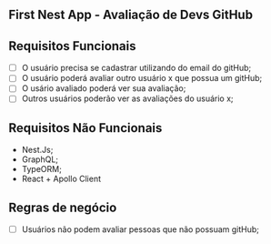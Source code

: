 First Nest App - Avaliação de Devs GitHub
-------------------------------------------

## Requisitos Funcionais
- [ ] O usuário precisa se cadastrar utilizando do email do gitHub;
- [ ] O usuário poderá avaliar outro usuário x que possua um gitHub;
- [ ] O usário avaliado poderá ver sua avaliação;
- [ ] Outros usuários poderão ver as avaliações do usuário x;

## Requisitos Não Funcionais
- Nest.Js;
- GraphQL;
- TypeORM;
- React + Apollo Client

## Regras de negócio
- [ ] Usuários não podem avaliar pessoas que não possuam gitHub;

